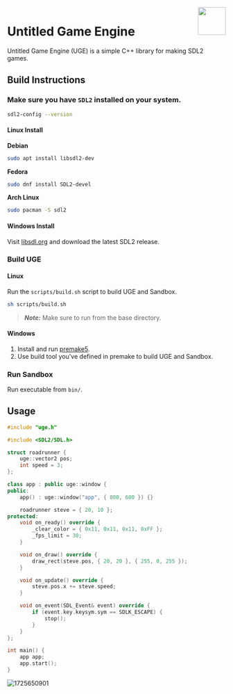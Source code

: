 <img align="right" width="64" src="https://github.com/user-attachments/assets/43fc072c-1047-4185-aa86-518ed36ef751" alt="">

# Untitled Game Engine

Untitled Game Engine (UGE) is a simple C++ library for making SDL2 games.

## Build Instructions

### Make sure you have `SDL2` installed on your system.

```bash
sdl2-config --version
```

#### Linux Install

**Debian**
```bash
sudo apt install libsdl2-dev
```

**Fedora**
```bash
sudo dnf install SDL2-devel
```

**Arch Linux**
```bash
sudo pacman -S sdl2
```

#### Windows Install

Visit [libsdl.org](https://libsdl.org/) and download the latest SDL2 release.

### Build UGE

#### Linux

Run the `scripts/build.sh` script to build UGE and Sandbox.

```bash
sh scripts/build.sh
```

> ***Note:*** Make sure to run from the base directory.

#### Windows

1. Install and run [premake5](https://github.com/premake/premake-core/releases).
2. Use build tool you've defined in premake to build UGE and Sandbox.

### Run Sandbox

Run executable from `bin/`.

## Usage

```cpp
#include "uge.h"

#include <SDL2/SDL.h>

struct roadrunner {
    uge::vector2 pos;
    int speed = 3;
};

class app : public uge::window {
public:
    app() : uge::window("app", { 800, 600 }) {}

    roadrunner steve = { 20, 10 };
protected:
    void on_ready() override {
        _clear_color = { 0x11, 0x11, 0x11, 0xFF };
        _fps_limit = 30;
    }

    void on_draw() override {
        draw_rect(steve.pos, { 20, 20 }, { 255, 0, 255 });
    }

    void on_update() override {
        steve.pos.x += steve.speed;
    }

    void on_event(SDL_Event& event) override {
        if (event.key.keysym.sym == SDLK_ESCAPE) {
            stop();
        }
    }
};

int main() {
    app app;
    app.start();
}
```

![1725650901](https://github.com/user-attachments/assets/161e8f18-65f6-422b-94a5-0ddaae797cf0)
